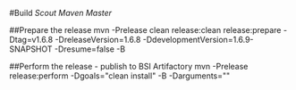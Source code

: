 #Build *Scout Maven Master*

##Prepare the release
  mvn -Prelease clean release:clean release:prepare -Dtag=v1.6.8 -DreleaseVersion=1.6.8 -DdevelopmentVersion=1.6.9-SNAPSHOT -Dresume=false -B

##Perform the release - publish to BSI Artifactory
  mvn -Prelease release:perform -Dgoals="clean install" -B -Darguments=""
